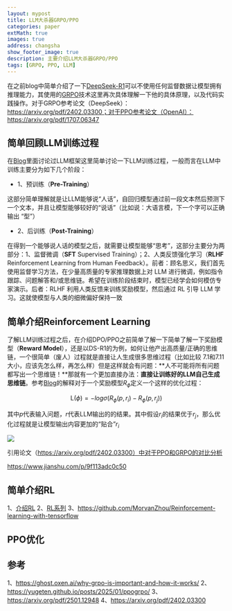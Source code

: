 ```yaml
---
layout: mypost
title: LLM大杀器GRPO/PPO
categories: paper
extMath: true
images: true
address: changsha
show_footer_image: true
description: 主要介绍LLM大杀器GRPO/PPO
tags: [GRPO, PPO, LLM]
---
```


在之前blog中简单介绍了一下[DeepSeek-R1](https://arxiv.org/pdf/2501.12948)可以不使用任何监督数据让模型拥有推理能力，其使用的[GRPO](https://www.big-yellow-j.top/posts/2025/02/15/LLM.html#:~:text=%E6%8C%87%E6%A0%87%EF%BC%89%E6%83%A9%E7%BD%9A%E5%81%8F%E5%B7%AE-,PPO%E5%92%8C%20GRPO,-%E4%B8%8A%E9%9D%A2%E6%8F%90%E5%88%B0%E7%9A%84)技术这里再次具体理解一下他的具体原理，以及代码实践操作。对于GRPO参考论文（DeepSeek）：https://arxiv.org/pdf/2402.03300；对于PPO参考论文（OpenAI）：https://arxiv.org/pdf/1707.06347

## 简单回顾LLM训练过程

在[Blog](https://www.big-yellow-j.top/posts/2025/02/15/LLM.html)里面讨论过LLM框架这里简单讨论一下LLM训练过程，一般而言在LLM中训练主要分为如下几个阶段：

* 1、预训练（**Pre-Training**）

这部分简单理解就是让LLM能够说“人话”，自回归模型通过前一段文本然后预测下一个文本，并且让模型能够较好的“说话”（比如说：大语言模，下一个字可以正确输出 “型”）

* 2、后训练（**Post-Training**）

在得到一个能够说人话的模型之后，就需要让模型能够“思考”，这部分主要分为两部分：1、监督微调（**SFT** Supervised Training）；2、人类反馈强化学习（**RLHF** Reinforcement Learning from Human Feedback）。前者：顾名思义，我们首先使用监督学习方法，在少量高质量的专家推理数据上对 LLM 进行微调，例如指令跟踪、问题解答和/或思维链。希望在训练阶段结束时，模型已经学会如何模仿专家演示。后者：RLHF 利用人类反馈来训练奖励模型，然后通过 RL 引导 LLM 学习。这就使模型与人类的细微偏好保持一致

## 简单介绍Reinforcement Learning

了解LLM训练过程之后，在介绍DPO/PPO之前简单了解一下简单了解一下奖励模型（**Reward Model**），还是以DS-R1的为例，如何让他产出高质量/正确的思维链，一个很简单（废人）过程就是直接让人生成很多思维过程（比如比较 7.1和7.11大小，应该先怎么样，再怎么样）但是这样就会有问题：**人不可能将所有问题都写出一个思维链！**那就有一个更加直接办法：**直接让训练好的LLM自己生成思维链**。参考[Blog](https://ghost.oxen.ai/why-grpo-is-important-and-how-it-works/)的解释对于一个奖励模型$R_{\phi}$定义一个这样的优化过程：

$$
\mathrm{L}(\phi)=-log \sigma(R_{\phi}(p, r_i)- R_{\phi}(p, r_j))
$$

其中$p$代表输入问题，$r$代表LLM输出的的结果。其中假设$r_i$的结果优于$r_j$，那么优化过程就是让模型输出内容更加的“贴合”$r_i$

![](https://s2.loli.net/2025/03/25/FkLG7VDmEpg4hKS.png)

引用论文（https://arxiv.org/pdf/2402.03300）中对于PPO和GRPO的对比分析

https://www.jianshu.com/p/9f113adc0c50

## 简单介绍RL

1、[介绍RL](https://www.youtube.com/watch?v=W8XF3ME8G2I)
2、[RL系列](https://www.youtube.com/playlist?list=PLJV_el3uVTsODxQFgzMzPLa16h6B8kWM_)
3、https://github.com/MorvanZhou/Reinforcement-learning-with-tensorflow


## PPO优化

## 参考
1、https://ghost.oxen.ai/why-grpo-is-important-and-how-it-works/
2、https://yugeten.github.io/posts/2025/01/ppogrpo/
3、https://arxiv.org/pdf/2501.12948
4、https://arxiv.org/pdf/2402.03300